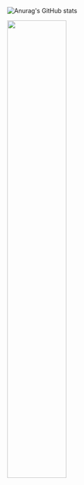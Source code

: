 ![Anurag's GitHub stats](https://github-readme-stats.vercel.app/api?username=lucaspape&show_icons=true&theme=tokyonight)
<!-- [![Top Langs](https://github-readme-stats.vercel.app/api/top-langs/?username=lucaspape&layout=compact)](https://github.com/lucaspape/github-readme-stats) -->

<img src="https://upload.wikimedia.org/wikipedia/commons/8/8a/LGBT_Rainbow_Flag.png" width="52%">
